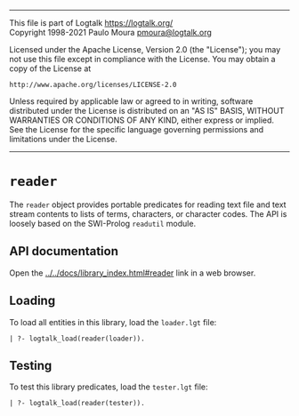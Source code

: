 ________________________________________________________________________

This file is part of Logtalk <https://logtalk.org/>  
Copyright 1998-2021 Paulo Moura <pmoura@logtalk.org>

Licensed under the Apache License, Version 2.0 (the "License");
you may not use this file except in compliance with the License.
You may obtain a copy of the License at

    http://www.apache.org/licenses/LICENSE-2.0

Unless required by applicable law or agreed to in writing, software
distributed under the License is distributed on an "AS IS" BASIS,
WITHOUT WARRANTIES OR CONDITIONS OF ANY KIND, either express or implied.
See the License for the specific language governing permissions and
limitations under the License.
________________________________________________________________________


`reader`
========

The `reader` object provides portable predicates for reading text file and
text stream contents to lists of terms, characters, or character codes. The
API is loosely based on the SWI-Prolog `readutil` module.


API documentation
-----------------

Open the [../../docs/library_index.html#reader](../../docs/library_index.html#reader)
link in a web browser.


Loading
-------

To load all entities in this library, load the `loader.lgt` file:

	| ?- logtalk_load(reader(loader)).


Testing
-------

To test this library predicates, load the `tester.lgt` file:

	| ?- logtalk_load(reader(tester)).
